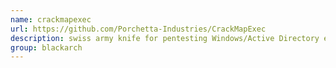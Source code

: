 ```yaml
---
name: crackmapexec
url: https://github.com/Porchetta-Industries/CrackMapExec
description: swiss army knife for pentesting Windows/Active Directory environments. URL : https://github.com/Porchetta-Industries/CrackMapExec Groups : blackarch blackarch-scanner blackarch-exploitation blackarch-windows
group: blackarch
---
```


